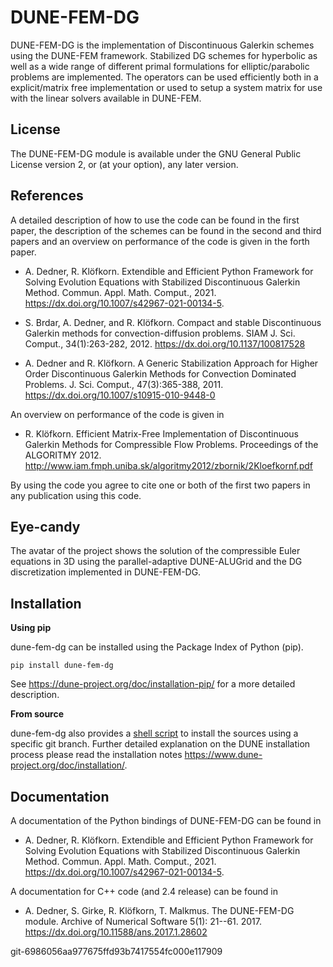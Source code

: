 DUNE-FEM-DG
===========

DUNE-FEM-DG is the implementation of Discontinuous Galerkin schemes
using the DUNE-FEM framework. Stabilized DG schemes for hyperbolic
as well as a wide range of different primal formulations
for elliptic/parabolic problems are implemented.
The operators can be used efficiently both in a
explicit/matrix free implementation or used to
setup a system matrix for use with the linear solvers available in DUNE-FEM.


License
-------

The DUNE-FEM-DG module is available under
the GNU General Public License version 2, or (at your option),
any later version.


References
----------

A detailed description of how to use the code can be found in the first paper,
the description of the schemes can be found
in the second and third papers and an overview on performance of
the code is given in the forth paper.

* A. Dedner, R. Klöfkorn.
Extendible and Efficient Python Framework for Solving Evolution Equations
with Stabilized Discontinuous Galerkin Method. Commun. Appl. Math. Comput., 2021. https://dx.doi.org/10.1007/s42967-021-00134-5.

* S. Brdar, A. Dedner, and R. Klöfkorn.
Compact and stable Discontinuous Galerkin methods for convection-diffusion problems.
SIAM J. Sci. Comput., 34(1):263-282, 2012. https://dx.doi.org/10.1137/100817528

* A. Dedner and R. Klöfkorn. A Generic Stabilization Approach for Higher Order Discontinuous Galerkin Methods for Convection Dominated Problems.
J. Sci. Comput., 47(3):365-388, 2011. https://dx.doi.org/10.1007/s10915-010-9448-0

An overview on performance of the code is given in

* R. Klöfkorn. Efficient Matrix-Free Implementation of Discontinuous Galerkin Methods for Compressible Flow Problems.
Proceedings of the ALGORITMY 2012. http://www.iam.fmph.uniba.sk/algoritmy2012/zbornik/2Kloefkornf.pdf

By using the code you agree to cite one or both of the first two papers in any publication using this code.


Eye-candy
---------

The avatar of the project shows the solution of
the compressible Euler equations in 3D using
the parallel-adaptive DUNE-ALUGrid and the DG
discretization implemented in DUNE-FEM-DG.


Installation
------------

**Using pip**

dune-fem-dg can be installed using the Package Index of Python (pip).

```
pip install dune-fem-dg
```

See https://dune-project.org/doc/installation-pip/ for a more detailed
description.

**From source**

dune-fem-dg also provides a [shell script](https://gitlab.dune-project.org/dune-fem/dune-fem-dg/-/blob/master/scripts/build-dune-fem-dg.sh)
to install the sources using a specific git branch.
Further detailed explanation on the DUNE installation process please read
the installation notes https://www.dune-project.org/doc/installation/.

Documentation
-------------

A documentation of the Python bindings of DUNE-FEM-DG can be found in

* A. Dedner, R. Klöfkorn.
Extendible and Efficient Python Framework for Solving Evolution Equations
with Stabilized Discontinuous Galerkin Method. Commun. Appl. Math. Comput., 2021. https://dx.doi.org/10.1007/s42967-021-00134-5.

A documentation for C++ code (and 2.4 release) can be found in

* A. Dedner, S. Girke, R. Klöfkorn, T. Malkmus. The DUNE-FEM-DG module.
Archive of Numerical Software 5(1): 21--61. 2017. https://dx.doi.org/10.11588/ans.2017.1.28602


git-6986056aa977675ffd93b7417554fc000e117909
